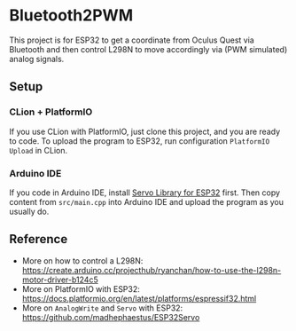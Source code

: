 # Bluetooth2PWM

This project is for ESP32 to get a coordinate from Oculus Quest via Bluetooth and then control L298N to move accordingly via (PWM simulated) analog signals.

## Setup

### CLion + PlatformIO

If you use CLion with PlatformIO, just clone this project, and you are ready to code. To upload the program to ESP32, run configuration `PlatformIO Upload` in CLion.

### Arduino IDE

If you code in Arduino IDE, install [Servo Library for ESP32](https://github.com/madhephaestus/ESP32Servo) first. Then copy content from `src/main.cpp` into Arduino IDE and upload the program as you usually do.

## Reference

- More on how to control a L298N: https://create.arduino.cc/projecthub/ryanchan/how-to-use-the-l298n-motor-driver-b124c5
- More on PlatformIO with ESP32: https://docs.platformio.org/en/latest/platforms/espressif32.html
- More on `AnalogWrite` and `Servo` with ESP32: https://github.com/madhephaestus/ESP32Servo 